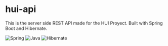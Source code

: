 # hui-api
This is the server side REST API made for the HUI Proyect. Built with Spring Boot and Hibernate.

![Spring](https://img.shields.io/badge/spring-%236DB33F.svg?style=for-the-badge&logo=spring&logoColor=white)
![Java](https://img.shields.io/badge/java-%23ED8B00.svg?style=for-the-badge&logo=java&logoColor=white)
![Hibernate](https://img.shields.io/badge/hibernate-blue.svg?style=for-the-badge&logo=hibernate&logoColor=white)
